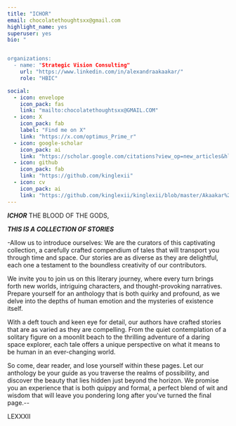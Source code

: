 ```yaml
---
title: "ICHOR"
email: chocolatethoughtsxx@gmail.com
highlight_name: yes
superuser: yes
bio: "


organizations:
  - name: "Strategic Vision Consulting"
    url: "https://www.linkedin.com/in/alexandraakaakar/"
    role: "HBIC"

social:
  - icon: envelope
    icon_pack: fas
    link: "mailto:chocolatethoughtsxx@GMAIL.COM"
  - icon: X
    icon_pack: fab
    label: "Find me on X"
    link: "https://x.com/optimus_Prime_r"
  - icon: google-scholar
    icon_pack: ai
    link: "https://scholar.google.com/citations?view_op=new_articles&hl=en&imq=ALexandra+Akaakar#"
  - icon: github
    icon_pack: fab
    link: "https://github.com/kinglexii"
  - icon: cv
    icon_pack: ai
    link: "https://github.com/kinglexii/kinglexii/blob/master/Akaakar%20Resume%20SAS%20SQL.docx"
---
```


***ICHOR***  THE BLOOD OF THE GODS,



___THIS IS A COLLECTION OF STORIES___



-Allow us to introduce ourselves: We are the curators of this captivating collection, 
a carefully crafted compendium of tales that will transport you through time and space. Our stories are as diverse 
as they are delightful, each one a testament to the boundless creativity of our contributors.

We invite you to join us on this literary journey, where every turn brings forth new worlds, intriguing characters, 
and thought-provoking narratives. Prepare yourself for an anthology that is both quirky and profound, 
as we delve into the depths of human emotion and the mysteries of existence itself.

With a deft touch and keen eye for detail, our authors have crafted stories that are as varied as 
they are compelling. From the quiet contemplation of a solitary figure on a moonlit beach to the 
thrilling adventure of a daring space explorer, each tale offers a unique perspective on what 
it means to be human in an ever-changing world.

So come, dear reader, and lose yourself within these pages. Let our anthology be your guide as you 
traverse the realms of possibility, and discover the beauty that lies hidden just beyond the horizon. 
We promise you an experience that is both quippy and formal, a perfect blend of wit and wisdom that will 
leave you pondering long after you've turned the final page.--


LEXXXII